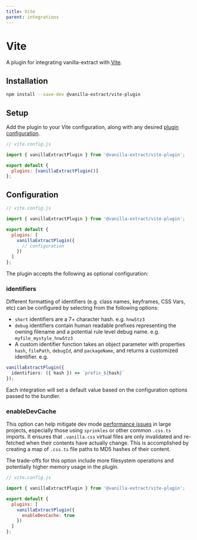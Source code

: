```yaml
---
title: Vite
parent: integrations
---
```


# Vite

A plugin for integrating vanilla-extract with [Vite](https://vitejs.dev/).

## Installation

```bash
npm install --save-dev @vanilla-extract/vite-plugin
```

## Setup

Add the plugin to your Vite configuration, along with any desired [plugin configuration](#configuration).

```js
// vite.config.js

import { vanillaExtractPlugin } from '@vanilla-extract/vite-plugin';

export default {
  plugins: [vanillaExtractPlugin()]
};
```

## Configuration

```js
// vite.config.js

import { vanillaExtractPlugin } from '@vanilla-extract/vite-plugin';

export default {
  plugins: [
    vanillaExtractPlugin({
      // configuration
    })
  ]
};
```

The plugin accepts the following as optional configuration:

### identifiers

Different formatting of identifiers (e.g. class names, keyframes, CSS Vars, etc) can be configured by selecting from the following options:

- `short` identifiers are a 7+ character hash. e.g. `hnw5tz3`
- `debug` identifiers contain human readable prefixes representing the owning filename and a potential rule level debug name. e.g. `myfile_mystyle_hnw5tz3`
- A custom identifier function takes an object parameter with properties `hash`, `filePath`, `debugId`, and `packageName`, and returns a customized identifier. e.g.

```ts
vanillaExtractPlugin({
  identifiers: ({ hash }) => `prefix_${hash}`
});
```

Each integration will set a default value based on the configuration options passed to the bundler.

### enableDevCache

This option can help mitigate dev mode [performance issues](https://github.com/vanilla-extract-css/vanilla-extract/issues/1488) in large projects, especially those using `sprinkles` or other common `.css.ts` imports. It ensures that `.vanilla.css` virtual files are only invalidated and re-fetched when their contents have actually change. This is accomplished by creating a map of `.css.ts` file paths to MD5 hashes of their content.

The trade-offs for this option include more filesystem operations and potentially higher memory usage in the plugin.

```js
// vite.config.js

import { vanillaExtractPlugin } from '@vanilla-extract/vite-plugin';

export default {
  plugins: [
    vanillaExtractPlugin({
      enableDevCache: true
    })
  ]
};
```